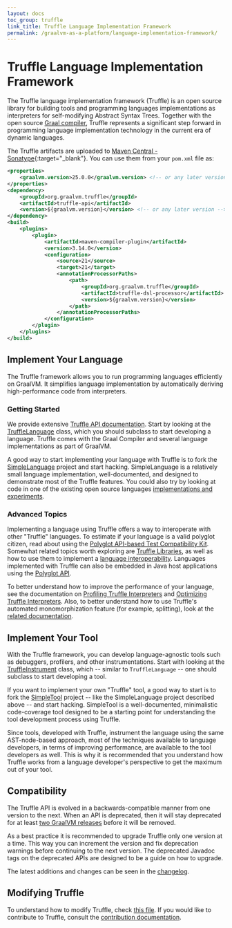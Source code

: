 ```yaml
---
layout: docs
toc_group: truffle
link_title: Truffle Language Implementation Framework
permalink: /graalvm-as-a-platform/language-implementation-framework/
---
```

# Truffle Language Implementation Framework

The Truffle language implementation framework (Truffle) is an open source library for building tools and programming languages implementations as interpreters for self-modifying Abstract Syntax Trees.
Together with the open source [Graal compiler](https://github.com/oracle/graal/tree/master/compiler), Truffle represents a significant step forward in programming language implementation technology in the current era of dynamic languages.

The Truffle artifacts are uploaded to [Maven Central - Sonatype](https://central.sonatype.com/artifact/org.graalvm.truffle/truffle-api){:target="_blank"}.
You can use them from your `pom.xml` file as:

```xml
<properties>
    <graalvm.version>25.0.0</graalvm.version> <!-- or any later version -->
</properties>
<dependency>
    <groupId>org.graalvm.truffle</groupId>
    <artifactId>truffle-api</artifactId>
    <version>${graalvm.version}</version> <!-- or any later version -->
</dependency>
<build>
    <plugins>
        <plugin>
            <artifactId>maven-compiler-plugin</artifactId>
            <version>3.14.0</version>
            <configuration>
                <source>21</source>
                <target>21</target>
                <annotationProcessorPaths>
                    <path>
                        <groupId>org.graalvm.truffle</groupId>
                        <artifactId>truffle-dsl-processor</artifactId>
                        <version>${graalvm.version}</version>
                    </path>
                </annotationProcessorPaths>
            </configuration>
        </plugin>
    </plugins>
</build>
```

## Implement Your Language

The Truffle framework allows you to run programming languages efficiently on GraalVM.
It simplifies language implementation by automatically deriving high-performance code from interpreters.

### Getting Started

We provide extensive [Truffle API documentation](http://graalvm.org/truffle/javadoc/).
Start by looking at the [TruffleLanguage](http://www.graalvm.org/truffle/javadoc/com/oracle/truffle/api/TruffleLanguage.html) class, which you should subclass to start developing a language.
Truffle comes with the Graal Compiler and several language implementations as part of GraalVM.

A good way to start implementing your language with Truffle is to fork the [SimpleLanguage](https://github.com/graalvm/simplelanguage) project and start hacking.
SimpleLanguage is a relatively small language implementation, well-documented, and designed to demonstrate most of the Truffle features.
You could also try by looking at code in one of the existing open source languages [implementations and experiments](./Languages.md).

### Advanced Topics

Implementing a language using Truffle offers a way to interoperate with other "Truffle" languages.
To estimate if your language is a valid polyglot citizen, read about using the [Polyglot API-based Test Compatibility Kit](./TCK.md).
Somewhat related topics worth exploring are [Truffle Libraries](./TruffleLibraries.md), as well as how to use them to implement a [language interoperability](./InteropMigration.md).
Languages implemented with Truffle can also be embedded in Java host applications using the [Polyglot API](../../docs/reference-manual/embedding/embed-languages.md).

To better understand how to improve the performance of your language, see the documentation on [Profiling Truffle Interpreters](./Profiling.md) and [Optimizing Truffle Interpreters](./Optimizing.md).
Also, to better understand how to use Truffle's automated monomorphization feature (for example, splitting), look at the [related documentation](./splitting/Monomorphization.md).

## Implement Your Tool

With the Truffle framework, you can develop language-agnostic tools such as debuggers, profilers, and other instrumentations.
Start with looking at the [TruffleInstrument](https://www.graalvm.org/truffle/javadoc/com/oracle/truffle/api/instrumentation/TruffleInstrument.html) class, which -- similar to `TruffleLanguage` -- one should subclass to start developing a tool.

If you want to implement your own "Truffle" tool, a good way to start is to fork the [SimpleTool](https://github.com/graalvm/simpletool) project -- like the SimpleLanguage project described above -- and start hacking.
SimpleTool is a well-documented, minimalistic code-coverage tool designed to be a starting point for understanding the tool development process using Truffle.

Since tools, developed with Truffle, instrument the language using the same AST-node-based approach, most of the techniques available to language developers, in terms of improving performance, are available to the tool developers as well.
This is why it is recommended that you understand how Truffle works from a language developer's perspective to get the maximum out of your tool.

## Compatibility

The Truffle API is evolved in a backwards-compatible manner from one version to the next.
When an API is deprecated, then it will stay deprecated for at least [two GraalVM releases](https://www.graalvm.org/release-calendar/) before it will be removed.

As a best practice it is recommended to upgrade Truffle only one version at a time.
This way you can increment the version and fix deprecation warnings before continuing to the next version.
The deprecated Javadoc tags on the deprecated APIs are designed to be a guide on how to upgrade.

The latest additions and changes can be seen in the [changelog](https://github.com/oracle/graal/blob/master/truffle/CHANGELOG.md).

## Modifying Truffle

To understand how to modify Truffle, check [this file](https://github.com/oracle/graal/blob/master/truffle/README.md).
If you would like to contribute to Truffle, consult the [contribution documentation](https://github.com/oracle/graal/blob/master/truffle/CONTRIBUTING.md).

